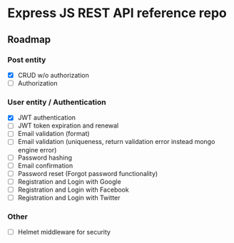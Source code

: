 # Express JS REST API reference repo

## Roadmap

### Post entity

* [x] CRUD w/o authorization
* [ ] Authorization

### User entity / Authentication

* [x] JWT authentication
* [ ] JWT token expiration and renewal
* [ ] Email validation (format)
* [ ] Email validation (uniqueness, return validation error instead mongo engine error)
* [ ] Password hashing
* [ ] Email confirmation
* [ ] Password reset (Forgot password functionality)
* [ ] Registration and Login with Google
* [ ] Registration and Login with Facebook
* [ ] Registration and Login with Twitter

### Other

* [ ] Helmet middleware for security
